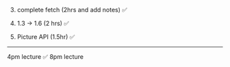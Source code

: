 
3. complete fetch (2hrs and add notes) ✅

1. 1.3 -> 1.6 (2 hrs)  ✅ 
2. Picture API (1.5hr) ✅

-----------------------------
4pm lecture ✅
8pm lecture 





